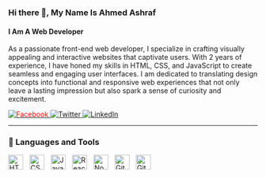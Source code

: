 ### Hi there 👋, My Name Is Ahmed Ashraf
#### I Am A Web Developer

As a passionate front-end web developer, I specialize in crafting visually appealing and interactive websites that captivate users. With 2 years of experience, I have honed my skills in HTML, CSS, and JavaScript to create seamless and engaging user interfaces. I am dedicated to translating design concepts into functional and responsive web experiences that not only leave a lasting impression but also spark a sense of curiosity and excitement.

<a href="https://www.facebook.com/" target="_blank ">
  <img src="https://img.icons8.com/ios-filled/24/000000/facebook.png" alt="Facebook" style="color: red;">
</a>

<a href="https://twitter.com/" target="_blank">
  <img src="https://img.icons8.com/ios-filled/24/000000/twitter.png" alt="Twitter">
</a>

<a href="https://www.linkedin.com/" target="_blank">
  <img src="https://img.icons8.com/ios-filled/24/000000/linkedin.png" alt="LinkedIn">
</a>

---

### 🧰 Languages and Tools

<img align="left" alt="HTML" width="30px" style="padding-right:10px;" src="https://cdn.jsdelivr.net/gh/devicons/devicon/icons/html5/html5-plain.svg" />
<img align="left" alt="CSS" width="30px" style="padding-right:10px;" src="https://cdn.jsdelivr.net/gh/devicons/devicon/icons/css3/css3-plain.svg" />
<img align="left" alt="JavaScript" width="30px" style="padding-right:10px;" src="https://cdn.jsdelivr.net/gh/devicons/devicon/icons/javascript/javascript-plain.svg" />
<img align="left" alt="React" width="30px" style="padding-right:10px;" src="https://cdn.jsdelivr.net/gh/devicons/devicon/icons/react/react-original.svg" />
<img align="left" alt="NodeJS" width="30px" style="padding-right:10px;" src="https://cdn.jsdelivr.net/gh/devicons/devicon/icons/nodejs/nodejs-original.svg" />
<img align="left" alt="Git" width="30px" style="padding-right:10px;" src="https://cdn.jsdelivr.net/gh/devicons/devicon/icons/git/git-original.svg" />
<img align="left" alt="GitHub" width="30px" style="padding-right:10px;" src="https://cdn.jsdelivr.net/gh/devicons/devicon/icons/github/github-original.svg" />

#


